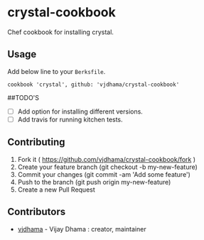 # crystal-cookbook
Chef cookbook for installing crystal.

## Usage

Add below line to your `Berksfile`.

```
cookbook 'crystal', github: 'vjdhama/crystal-cookbook'
```

##TODO'S

- [ ] Add option for installing different versions.
- [ ] Add travis for running kitchen tests.

## Contributing

1. Fork it ( https://github.com/vjdhama/crystal-cookbook/fork )
2. Create your feature branch (git checkout -b my-new-feature)
3. Commit your changes (git commit -am 'Add some feature')
4. Push to the branch (git push origin my-new-feature)
5. Create a new Pull Request

## Contributors

- [vjdhama](https://github.com/vjdhama) - Vijay Dhama : creator,
  maintainer

